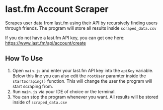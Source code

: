 # last.fm Account Scraper
Scrapes user data from last.fm using their API by recursively finding users through friends. The program will store all results inside `scraped_data.csv`

If you do not have a last.fm API key, you can get one here: https://www.last.fm/api/account/create
## How To Use
1. Open `main.js` and enter your last.fm API key into the `apiKey` variable. Below this line you can also edit the `rootUser` paramter inside the `startScraping()` function. This will change the user the program will start scraping from.
3. Run `main.js` via your IDE of choice or the terminal.
4. You can stop the program whenever you want. All results will be stored inside of `scraped_data.csv`
